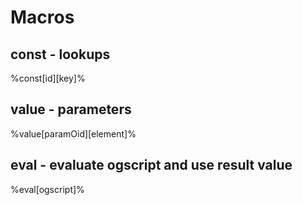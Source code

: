 # Macros

## const - lookups
%const[id][key]%

## value - parameters
%value[paramOid][element]%

## eval - evaluate ogscript and use result value
%eval[ogscript]%

